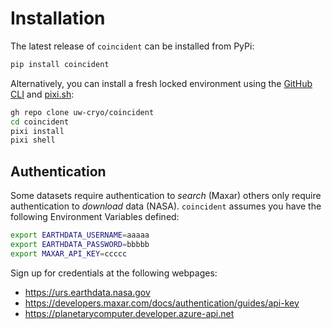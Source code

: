 # Installation

The latest release of `coincident` can be installed from PyPi:

```bash
pip install coincident
```

Alternatively, you can install a fresh locked environment using the
[GitHub CLI](https://cli.github.com) and [pixi.sh](https://pixi.sh/latest/):

```bash
gh repo clone uw-cryo/coincident
cd coincident
pixi install
pixi shell
```

## Authentication

Some datasets require authentication to _search_ (Maxar) others only require
authentication to _download_ data (NASA). `coincident` assumes you have the
following Environment Variables defined:

```bash
export EARTHDATA_USERNAME=aaaaa
export EARTHDATA_PASSWORD=bbbbb
export MAXAR_API_KEY=ccccc
```

Sign up for credentials at the following webpages:

- <https://urs.earthdata.nasa.gov>
- <https://developers.maxar.com/docs/authentication/guides/api-key>
- <https://planetarycomputer.developer.azure-api.net>
